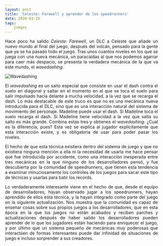 ```yaml
---
layout: post
title: 'Celeste: Farewell y aprender de los speedrunners'
date: 2020-03-25
tags:
    juegos
---
```

<p style='text-align: justify;'>Hace poco ha salido <em>Celeste: Farewell</em>, un DLC a Celeste que añade un nuevo mundo al final del juego, después del volcán, pensado para la gente que ya se ha pasado todo el juego. Tras unos cuantos niveles en los que se juega con una nueva mecánica, un paracaídas al que nos podemos agarrar para caer más despacio, se presenta la verdadera mecánica de la que va este mundo, el <em>wavedashing</em>.</p>

![Wavedashing](https://thumbs.gfycat.com/OrderlyMajesticFox-size_restricted.gif)

<p style='text-align: justify;'>El <em>wavedashing</em> es un salto especial que consiste en usar el dash contra el suelo en diagonal y saltar en el momento en el que se toca el suelo para salir impulsado hacia delante a mucha velocidad, a la vez que se recarga el dash. Lo más destacable de este truco es que no es una mecánica nueva introducida para el DLC, sino que es una interacción natural del sistema de movimiento del personaje. Madeline puede usar el dash. Si Madeline toca el suelo recarga el dash. Si Madeline tiene velocidad a la vez que salta su salto es más grande. Combina estas tres y obtienes el <em>wavedashing</em>. ¿Cual es la diferencia, pues? Esta vez se explica al jugador explícitamente que esta interacción existe, y es obligatoria de usar para poder pasar los niveles.</p>

<p style='text-align: justify;'>El hecho de que esta técnica existiera dentro del sistema de juego y que no existiera ninguna mención a ella ni la necesidad de usarla me hace pensar que fue introducida por accidente, como una interacción inesperada entre tres mecánicas en la que ninguno de los desarrolladores pensó, y fue descubierta por la comunidad de speedrunners, que tienen esta tendencia a examinar minuciosamente los controles de los juegos para sacar este tipo de técnicas y usarlas para batir los records.</p>

<p style='text-align: justify;'>Lo verdaderamente interesante viene en el hecho de que, desde el equipo de desarrolladores, hayan observado jugar a los speedrunners, hayan aprendido de ellos esta técnica, y la hayan integrado como parte del juego en la siguiente actualización. Nos muestra que la comunidad es capaz de enseñar cosas sobre sus propios juegos a los desarrolladores, que en esta época en la que los juegos no están acabados y reciben parches y actualizaciones después de haber salido los desarrolladores pueden aprender de lo que los jugadores están haciendo para enriquecer el juego, y por último que un sistema pequeño de mecánicas muy poderosas que interactúen de formas interesantes puede dar infinidad de situaciones de juego e incluso sorprender a sus creadores.</p>